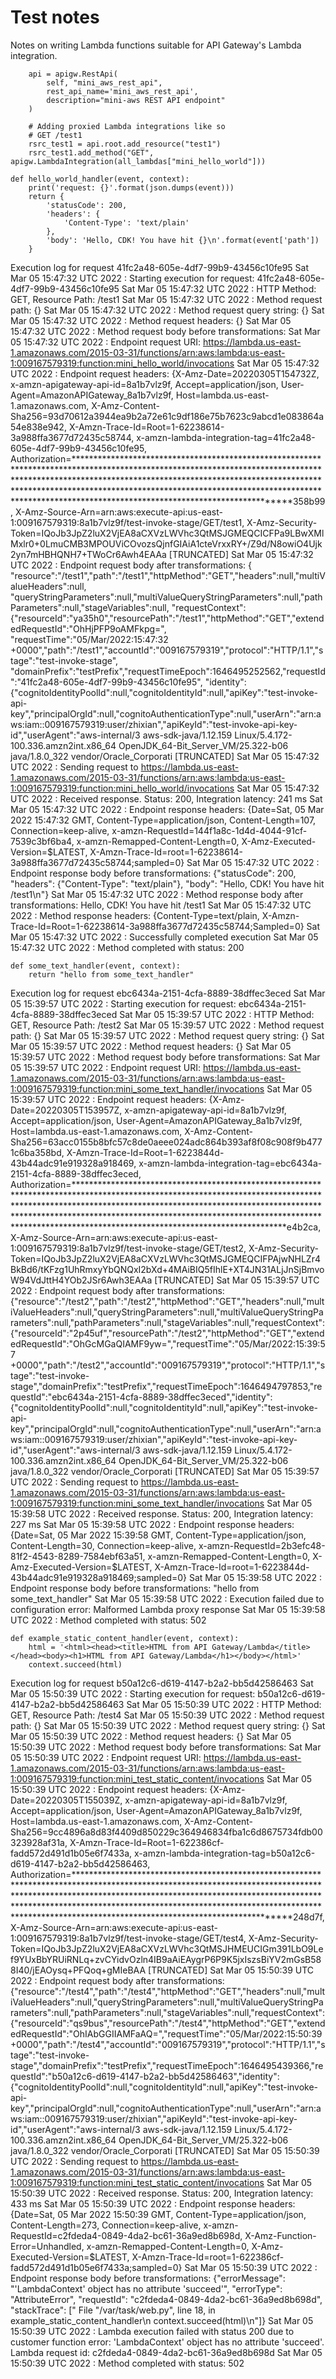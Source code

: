 # Test notes

Notes on writing Lambda functions suitable for API Gateway's Lambda integration.

```python: Stack
    api = apigw.RestApi(
        self, "mini_aws_rest_api",
        rest_api_name='mini_aws_rest_api',
        description="mini-aws REST API endpoint"
    )

    # Adding proxied Lambda integrations like so
    # GET /test1
    rsrc_test1 = api.root.add_resource("test1")
    rsrc_test1.add_method("GET", apigw.LambdaIntegration(all_lambdas["mini_hello_world"]))
```

```python: Working lambda
def hello_world_handler(event, context):
    print('request: {}'.format(json.dumps(event)))
    return {
        'statusCode': 200,
        'headers': {
            'Content-Type': 'text/plain'
        },
        'body': 'Hello, CDK! You have hit {}\n'.format(event['path'])
    }
```

Execution log for request 41fc2a48-605e-4df7-99b9-43456c10fe95
Sat Mar 05 15:47:32 UTC 2022 : Starting execution for request: 41fc2a48-605e-4df7-99b9-43456c10fe95
Sat Mar 05 15:47:32 UTC 2022 : HTTP Method: GET, Resource Path: /test1
Sat Mar 05 15:47:32 UTC 2022 : Method request path: {}
Sat Mar 05 15:47:32 UTC 2022 : Method request query string: {}
Sat Mar 05 15:47:32 UTC 2022 : Method request headers: {}
Sat Mar 05 15:47:32 UTC 2022 : Method request body before transformations: 
Sat Mar 05 15:47:32 UTC 2022 : Endpoint request URI: https://lambda.us-east-1.amazonaws.com/2015-03-31/functions/arn:aws:lambda:us-east-1:009167579319:function:mini_hello_world/invocations
Sat Mar 05 15:47:32 UTC 2022 : Endpoint request headers: {X-Amz-Date=20220305T154732Z, x-amzn-apigateway-api-id=8a1b7vlz9f, Accept=application/json, 
                                User-Agent=AmazonAPIGateway_8a1b7vlz9f, Host=lambda.us-east-1.amazonaws.com, X-Amz-Content-Sha256=93d70612a3944ea9b2a72e61c9df186e75b7623c9abcd1e083864a54e838e942, 
                                X-Amzn-Trace-Id=Root=1-62238614-3a988ffa3677d72435c58744, x-amzn-lambda-integration-tag=41fc2a48-605e-4df7-99b9-43456c10fe95, 
                                Authorization=*********************************************************************************************************************************************************************************************************************************************************************************************************************************************358b99, 
                                X-Amz-Source-Arn=arn:aws:execute-api:us-east-1:009167579319:8a1b7vlz9f/test-invoke-stage/GET/test1, 
                                X-Amz-Security-Token=IQoJb3JpZ2luX2VjEA8aCXVzLWVhc3QtMSJGMEQCICFPa9LBwXMlMxlr0+0LmuCMB3MPOUViCOvozsQjnfGIAiA1cteVrxxRY+/Z9d/N8owiO4Ujk2yn7mHBHQNH7+TWoCr6Awh4EAAa [TRUNCATED]
Sat Mar 05 15:47:32 UTC 2022 : Endpoint request body after transformations: {
                                "resource":"/test1","path":"/test1","httpMethod":"GET","headers":null,"multiValueHeaders":null,
                                "queryStringParameters":null,"multiValueQueryStringParameters":null,"pathParameters":null,"stageVariables":null,
                                "requestContext":{"resourceId":"ya35h0","resourcePath":"/test1","httpMethod":"GET","extendedRequestId":"OhHjPFP9oAMFkpg=",
                                "requestTime":"05/Mar/2022:15:47:32 +0000","path":"/test1","accountId":"009167579319","protocol":"HTTP/1.1","stage":"test-invoke-stage",
                                "domainPrefix":"testPrefix","requestTimeEpoch":1646495252562,"requestId":"41fc2a48-605e-4df7-99b9-43456c10fe95",
                                "identity":{"cognitoIdentityPoolId":null,"cognitoIdentityId":null,"apiKey":"test-invoke-api-key","principalOrgId":null,"cognitoAuthenticationType":null,"userArn":"arn:aws:iam::009167579319:user/zhixian","apiKeyId":"test-invoke-api-key-id","userAgent":"aws-internal/3 aws-sdk-java/1.12.159 Linux/5.4.172-100.336.amzn2int.x86_64 OpenJDK_64-Bit_Server_VM/25.322-b06 java/1.8.0_322 vendor/Oracle_Corporati [TRUNCATED]
Sat Mar 05 15:47:32 UTC 2022 : Sending request to https://lambda.us-east-1.amazonaws.com/2015-03-31/functions/arn:aws:lambda:us-east-1:009167579319:function:mini_hello_world/invocations
Sat Mar 05 15:47:32 UTC 2022 : Received response. Status: 200, Integration latency: 241 ms
Sat Mar 05 15:47:32 UTC 2022 : Endpoint response headers: {Date=Sat, 05 Mar 2022 15:47:32 GMT, Content-Type=application/json, Content-Length=107, Connection=keep-alive, x-amzn-RequestId=144f1a8c-1d4d-4044-91cf-7539c3bf6ba4, x-amzn-Remapped-Content-Length=0, X-Amz-Executed-Version=$LATEST, X-Amzn-Trace-Id=root=1-62238614-3a988ffa3677d72435c58744;sampled=0}
Sat Mar 05 15:47:32 UTC 2022 : Endpoint response body before transformations: {"statusCode": 200, "headers": {"Content-Type": "text/plain"}, "body": "Hello, CDK! You have hit /test1\n"}
Sat Mar 05 15:47:32 UTC 2022 : Method response body after transformations: Hello, CDK! You have hit /test1
Sat Mar 05 15:47:32 UTC 2022 : Method response headers: {Content-Type=text/plain, X-Amzn-Trace-Id=Root=1-62238614-3a988ffa3677d72435c58744;Sampled=0}
Sat Mar 05 15:47:32 UTC 2022 : Successfully completed execution
Sat Mar 05 15:47:32 UTC 2022 : Method completed with status: 200



```python: No work
def some_text_handler(event, context):
    return "hello from some_text_handler"
```

Execution log for request ebc6434a-2151-4cfa-8889-38dffec3eced
Sat Mar 05 15:39:57 UTC 2022 : Starting execution for request: ebc6434a-2151-4cfa-8889-38dffec3eced
Sat Mar 05 15:39:57 UTC 2022 : HTTP Method: GET, Resource Path: /test2
Sat Mar 05 15:39:57 UTC 2022 : Method request path: {}
Sat Mar 05 15:39:57 UTC 2022 : Method request query string: {}
Sat Mar 05 15:39:57 UTC 2022 : Method request headers: {}
Sat Mar 05 15:39:57 UTC 2022 : Method request body before transformations: 
Sat Mar 05 15:39:57 UTC 2022 : Endpoint request URI: https://lambda.us-east-1.amazonaws.com/2015-03-31/functions/arn:aws:lambda:us-east-1:009167579319:function:mini_some_text_handler/invocations
Sat Mar 05 15:39:57 UTC 2022 : Endpoint request headers: {X-Amz-Date=20220305T153957Z, x-amzn-apigateway-api-id=8a1b7vlz9f, Accept=application/json, User-Agent=AmazonAPIGateway_8a1b7vlz9f, Host=lambda.us-east-1.amazonaws.com, X-Amz-Content-Sha256=63acc0155b8bfc57c8de0aeee024adc864b393af8f08c908f9b4771c6ba358bd, X-Amzn-Trace-Id=Root=1-6223844d-43b44adc91e919328a918469, x-amzn-lambda-integration-tag=ebc6434a-2151-4cfa-8889-38dffec3eced, Authorization=*********************************************************************************************************************************************************************************************************************************************************************************************************************************************e4b2ca, X-Amz-Source-Arn=arn:aws:execute-api:us-east-1:009167579319:8a1b7vlz9f/test-invoke-stage/GET/test2, X-Amz-Security-Token=IQoJb3JpZ2luX2VjEA8aCXVzLWVhc3QtMSJGMEQCIFPAjwNHLZr4BkBd6/tKFzg1UhRmxyYbQNQxI2bXd+4MAiBIQ5fIhlE+XT4JN31ALjJnSjBmvoW94VdJttH4YOb2JSr6Awh3EAAa [TRUNCATED]
Sat Mar 05 15:39:57 UTC 2022 : Endpoint request body after transformations: {"resource":"/test2","path":"/test2","httpMethod":"GET","headers":null,"multiValueHeaders":null,"queryStringParameters":null,"multiValueQueryStringParameters":null,"pathParameters":null,"stageVariables":null,"requestContext":{"resourceId":"2p45uf","resourcePath":"/test2","httpMethod":"GET","extendedRequestId":"OhGcMGaQIAMF9yw=","requestTime":"05/Mar/2022:15:39:57 +0000","path":"/test2","accountId":"009167579319","protocol":"HTTP/1.1","stage":"test-invoke-stage","domainPrefix":"testPrefix","requestTimeEpoch":1646494797853,"requestId":"ebc6434a-2151-4cfa-8889-38dffec3eced","identity":{"cognitoIdentityPoolId":null,"cognitoIdentityId":null,"apiKey":"test-invoke-api-key","principalOrgId":null,"cognitoAuthenticationType":null,"userArn":"arn:aws:iam::009167579319:user/zhixian","apiKeyId":"test-invoke-api-key-id","userAgent":"aws-internal/3 aws-sdk-java/1.12.159 Linux/5.4.172-100.336.amzn2int.x86_64 OpenJDK_64-Bit_Server_VM/25.322-b06 java/1.8.0_322 vendor/Oracle_Corporati [TRUNCATED]
Sat Mar 05 15:39:57 UTC 2022 : Sending request to https://lambda.us-east-1.amazonaws.com/2015-03-31/functions/arn:aws:lambda:us-east-1:009167579319:function:mini_some_text_handler/invocations
Sat Mar 05 15:39:58 UTC 2022 : Received response. Status: 200, Integration latency: 227 ms
Sat Mar 05 15:39:58 UTC 2022 : Endpoint response headers: {Date=Sat, 05 Mar 2022 15:39:58 GMT, Content-Type=application/json, Content-Length=30, Connection=keep-alive, x-amzn-RequestId=2b3efc48-81f2-4543-8289-7584ebf63a51, x-amzn-Remapped-Content-Length=0, X-Amz-Executed-Version=$LATEST, X-Amzn-Trace-Id=root=1-6223844d-43b44adc91e919328a918469;sampled=0}
Sat Mar 05 15:39:58 UTC 2022 : Endpoint response body before transformations: "hello from some_text_handler"
Sat Mar 05 15:39:58 UTC 2022 : Execution failed due to configuration error: Malformed Lambda proxy response
Sat Mar 05 15:39:58 UTC 2022 : Method completed with status: 502


```python:no work
def example_static_content_handler(event, context):
    html = '<html><head><title>HTML from API Gateway/Lambda</title></head><body><h1>HTML from API Gateway/Lambda</h1></body></html>'
    context.succeed(html)
```
Execution log for request b50a12c6-d619-4147-b2a2-bb5d42586463
Sat Mar 05 15:50:39 UTC 2022 : Starting execution for request: b50a12c6-d619-4147-b2a2-bb5d42586463
Sat Mar 05 15:50:39 UTC 2022 : HTTP Method: GET, Resource Path: /test4
Sat Mar 05 15:50:39 UTC 2022 : Method request path: {}
Sat Mar 05 15:50:39 UTC 2022 : Method request query string: {}
Sat Mar 05 15:50:39 UTC 2022 : Method request headers: {}
Sat Mar 05 15:50:39 UTC 2022 : Method request body before transformations: 
Sat Mar 05 15:50:39 UTC 2022 : Endpoint request URI: https://lambda.us-east-1.amazonaws.com/2015-03-31/functions/arn:aws:lambda:us-east-1:009167579319:function:mini_test_static_content/invocations
Sat Mar 05 15:50:39 UTC 2022 : Endpoint request headers: {X-Amz-Date=20220305T155039Z, x-amzn-apigateway-api-id=8a1b7vlz9f, Accept=application/json, User-Agent=AmazonAPIGateway_8a1b7vlz9f, Host=lambda.us-east-1.amazonaws.com, X-Amz-Content-Sha256=9cc4896a8d83f4409d850229c364946834fba1c6d8675734fdb00323928af31a, X-Amzn-Trace-Id=Root=1-622386cf-fadd572d491d1b05e6f7433a, x-amzn-lambda-integration-tag=b50a12c6-d619-4147-b2a2-bb5d42586463, Authorization=*********************************************************************************************************************************************************************************************************************************************************************************************************************************************248d7f, X-Amz-Source-Arn=arn:aws:execute-api:us-east-1:009167579319:8a1b7vlz9f/test-invoke-stage/GET/test4, X-Amz-Security-Token=IQoJb3JpZ2luX2VjEA8aCXVzLWVhc3QtMSJHMEUCIGm391LbO9Lef9YUxBbYRUiRNLq+zvCYidvOzln4IB9aAiEAygrP6P9K5jxIszsBiYV2mGsB588I40/jEAOysq+PFQoq+gMIeBAA [TRUNCATED]
Sat Mar 05 15:50:39 UTC 2022 : Endpoint request body after transformations: {"resource":"/test4","path":"/test4","httpMethod":"GET","headers":null,"multiValueHeaders":null,"queryStringParameters":null,"multiValueQueryStringParameters":null,"pathParameters":null,"stageVariables":null,"requestContext":{"resourceId":"qs9bus","resourcePath":"/test4","httpMethod":"GET","extendedRequestId":"OhIAbGGIIAMFaAQ=","requestTime":"05/Mar/2022:15:50:39 +0000","path":"/test4","accountId":"009167579319","protocol":"HTTP/1.1","stage":"test-invoke-stage","domainPrefix":"testPrefix","requestTimeEpoch":1646495439366,"requestId":"b50a12c6-d619-4147-b2a2-bb5d42586463","identity":{"cognitoIdentityPoolId":null,"cognitoIdentityId":null,"apiKey":"test-invoke-api-key","principalOrgId":null,"cognitoAuthenticationType":null,"userArn":"arn:aws:iam::009167579319:user/zhixian","apiKeyId":"test-invoke-api-key-id","userAgent":"aws-internal/3 aws-sdk-java/1.12.159 Linux/5.4.172-100.336.amzn2int.x86_64 OpenJDK_64-Bit_Server_VM/25.322-b06 java/1.8.0_322 vendor/Oracle_Corporati [TRUNCATED]
Sat Mar 05 15:50:39 UTC 2022 : Sending request to https://lambda.us-east-1.amazonaws.com/2015-03-31/functions/arn:aws:lambda:us-east-1:009167579319:function:mini_test_static_content/invocations
Sat Mar 05 15:50:39 UTC 2022 : Received response. Status: 200, Integration latency: 433 ms
Sat Mar 05 15:50:39 UTC 2022 : Endpoint response headers: {Date=Sat, 05 Mar 2022 15:50:39 GMT, Content-Type=application/json, Content-Length=273, Connection=keep-alive, x-amzn-RequestId=c2fdeda4-0849-4da2-bc61-36a9ed8b698d, X-Amz-Function-Error=Unhandled, x-amzn-Remapped-Content-Length=0, X-Amz-Executed-Version=$LATEST, X-Amzn-Trace-Id=root=1-622386cf-fadd572d491d1b05e6f7433a;sampled=0}
Sat Mar 05 15:50:39 UTC 2022 : Endpoint response body before transformations: {"errorMessage": "'LambdaContext' object has no attribute 'succeed'", "errorType": "AttributeError", "requestId": "c2fdeda4-0849-4da2-bc61-36a9ed8b698d", "stackTrace": ["  File \"/var/task/web.py\", line 18, in example_static_content_handler\n    context.succeed(html)\n"]}
Sat Mar 05 15:50:39 UTC 2022 : Lambda execution failed with status 200 due to customer function error: 'LambdaContext' object has no attribute 'succeed'. Lambda request id: c2fdeda4-0849-4da2-bc61-36a9ed8b698d
Sat Mar 05 15:50:39 UTC 2022 : Method completed with status: 502